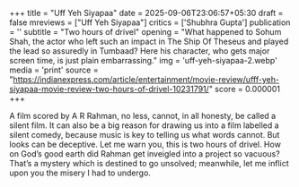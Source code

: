 +++
title = "Uff Yeh Siyapaa"
date = 2025-09-06T23:06:57+05:30
draft = false
mreviews = ["Uff Yeh Siyapaa"]
critics = ['Shubhra Gupta']
publication = ''
subtitle = "Two hours of drivel"
opening = "What happened to Sohum Shah, the actor who left such an impact in The Ship Of Theseus and played the lead so assuredly in Tumbaad? Here his character, who gets major screen time, is just plain embarrassing."
img = 'uff-yeh-siyapaa-2.webp'
media = 'print'
source = "https://indianexpress.com/article/entertainment/movie-review/ufff-yeh-siyapaa-movie-review-two-hours-of-drivel-10231791/"
score = 0.000001
+++

A film scored by A R Rahman, no less, cannot, in all honesty, be called a silent film. It can also be a big reason for drawing us into a film labelled a silent comedy, because music is key to telling us what words cannot. But looks can be deceptive. Let me warn you, this is two hours of drivel. How on God’s good earth did Rahman get inveigled into a project so vacuous? That’s a mystery which is destined to go unsolved; meanwhile, let me inflict upon you the misery I had to undergo.
